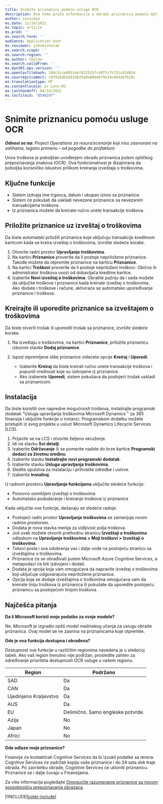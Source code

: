 ```yaml
---
title: Snimite priznanicu pomoću usluge OCR
description: Ova tema pruža informacije o obradi priznanica pomoću optičkog prepoznavanja znakova (OCR).
author: suvaidya
ms.date: 11/10/2021
ms.topic: article
ms.prod: ''
ms.search.form: ''
audience: Application User
ms.reviewer: johnmichalak
ms.search.scope: ''
ms.search.region: ''
ms.author: shylaw
ms.search.validFrom: ''
ms.dyn365.ops.version: ''
ms.openlocfilehash: 1d4c2cce88514e7822515fc407fc7cf31cb34924
ms.sourcegitcommit: c0792bd65d92db25e0e8864879a19c4b93efb10c
ms.translationtype: MT
ms.contentlocale: sr-Latn-RS
ms.lasthandoff: 04/14/2022
ms.locfileid: "8596297"
---
```

# <a name="capture-a-receipt-using-ocr"></a>Snimite priznanicu pomoću usluge OCR

_**Odnosi se na:** Project Operations za resurs/scenarije koji nisu zasnovani na zalihama, laganu primenu – od pogodbe do profakture_

Unos troškova je poboljšan uvođenjem obradu priznanica putem optičkog prepoznavanja znakova (OCR). Ova funkcionalnost je dizajnirana da poboljša korisničko iskustvo prilikom kreiranja izveštaja o troškovima.

## <a name="key-features"></a>Ključne funkcije

- Sistem izdvaja ime trgovca, datum i ukupan iznos sa priznanice.
- Sistem će pokušati da uskladi nevezane priznanice sa nevezanim transakcijama troškova.
- Iz priznanica možete da kreirate ručno unete transakcije troškova.

## <a name="attach-receipts-to-an-expense-report"></a>Priložite priznanice uz izveštaj o troškovima

Da biste automatski priložili priznanice koje uključuju transakcije kreditnom karticom kada se kreira izveštaj o troškovima, izvršite sledeće korake.

  1. Otvorite radni prostor **Upravljanje troškovima**.
  2. Na kartici **Priznanice** proverite da li postoje nepriložene priznanice. Takođe možete da otpremite priznanice na karticu **Priznanice**.
  3. Na kartici **Troškovi** proverite da li postoje nepriloženi troškovi. Obično ih administrator troškova uvozi od dobavljača kreditne kartice.
  4. Izaberite **Novi izveštaj o troškovima**. Obratite pažnju da i sada možete da uključite troškove i priznanice kada kreirate izveštaj o troškovima. Ako dodate i troškove i račune, aktiviraće se automatsko upoređivanje priznanice i troškova.

## <a name="create-or-match-receipts-to-an-expense-report"></a>Kreirajte ili uporedite priznanice sa izveštajem o troškovima
Da biste stvorili trošak ili uporedili trošak sa priznanice, izvršite sledeće korake.

  1. Na izveštaju o troškovima, na kartici **Priznanice**, priložite priznanicu izborom stavke **Dodaj priznanice**.
  2. Ispod otpremljene slike priznanice videćete opcije **Kreiraj** i **Uporedi**.

      - Izaberite **Kreiraj** da biste kreirali ručno unete transakcije troškova i popunili vrednosti koje su izdvojene iz priznanice.
      - Ako izaberete **Uporedi**, sistem pokušava da postojeći trošak uskladi sa priznanicom.

## <a name="installation"></a>Instalacija

Da biste koristili ove napredne mogućnosti troškova, instalirajte programski dodatak "Usluga upravljanja troškovima Microsoft Dynamics " za 365 finansija i uključite funkcije u instanci. Programskom dodatku možete pristupiti iz svog projekta u usluzi Microsoft Dynamics Lifecycle Services (LCS).

1. Prijavite se na LCS i otvorite željeno okruženje.
2. Idi na stavku **Svi detalji**.
3. Izaberite **Održavanje** ili se pomerite nadole do brze kartice **Programski dodaci za životnu sredinu**.
4. Izaberite stavku **Instalirajte novi programski dodatak**.
5. Izaberite stavku **Usluga upravljanja troškovima**.
6. Sledite uputstva za instalaciju i prihvatite odredbe i uslove.
7. Izaberite **Instaliraj**.

U radnom prostoru **Upravljanje funkcijama** uključite sledeće funkcije:

- Ponovno osmišljeni izveštaji o troškovima
- Automatsko podudaranje i kreiranje troškova iz priznanice

Kada uključite ove funkcije, dešavaju se sledeće radnje:

- Postojeći radni prostor **Upravljanje troškovima** se zamenjuje novim radnim prostorom.
- Dodata je nova stavka menija za vidljivost polja troškova.
- Još uvek možete otvoriti prethodnu stranicu **Izveštaji o troškovima** odlaskom na **Upravljanje troškovima > Moji troškovi > Izveštaji o troškovima**.
- Tokovi posla i sva odobrenja vas i dalje vode na postojeću stranicu sa izveštajima o troškovima.
- Priznanice će se obrađivati putem Microsoft Azure Cognitive Services, a metapodaci će biti izdvojeni i dodati.
- Dodata je opcija koja vam omogućava da napravite izveštaj o troškovima koji uključuje odgovarajuće nepriložene priznanice.
- Opcija koja se dodaje izveštajima o troškovima omogućava vam da kreirate liniju troškova iz priznanica ili pokušate da uporedite postojeću priznanicu sa postojećom linijom troškova.

## <a name="frequently-asked-questions"></a>Najčešća pitanja

**Da li Microsoft koristi moje podatke za svoje modele?**

Ne, Microsoft je izgradio opšti model mašinskog učenja za uslugu obrade priznanica. Ovaj model se ne zasniva na priznanicama koje otpremite.

**Gde je ova funkcija dostupna i obrađena?**

Dostupnost ove funkcije u različitim regionima navedena je u sledećoj tabeli. Ako vaš region trenutno nije podržan, prosledite zahtev za određivanje prioriteta dostupnosti OCR usluge u vašem regionu. 

| Region | Podržano                         |
|--------|-----------------------------------|
| SAD    | Da                               |
| CAN    | Da                               |
| Ujedinjeno Kraljevstvo     | Da                               |
| AUS    | Da                               |
| EU     | Delimično. Samo engleske potvrde. |
| Azija   | No                                |
| Japan  | No                                |
| Africi | No                                |

**Gde odlaze moje priznanice?**

Finansije će kontaktirati Cognitive Services da bi izvukli podatke sa terena. Cognitive Services će zadržati kopiju vaše priznanice i do 24 sata dok traje obrada. Po završetku obrade, Cognitive Services će ukloniti priznanicu. Priznanice se i dalje čuvaju u Finansijama.

Za više informacija pogledajte [Omogućite razumevanje priznanice sa novom sposobnošću prepoznavanja obrazaca](https://azure.microsoft.com/blog/enable-receipt-understanding-with-form-recognizer-s-new-capability/).


[!INCLUDE[footer-include](../includes/footer-banner.md)]
